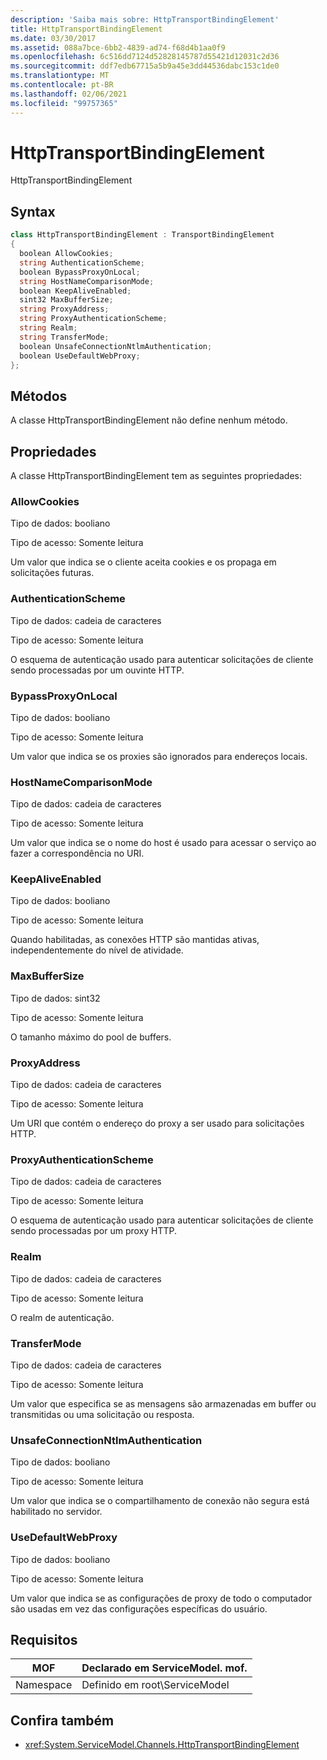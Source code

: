 ```yaml
---
description: 'Saiba mais sobre: HttpTransportBindingElement'
title: HttpTransportBindingElement
ms.date: 03/30/2017
ms.assetid: 088a7bce-6bb2-4839-ad74-f68d4b1aa0f9
ms.openlocfilehash: 6c516dd7124d52828145787d55421d12031c2d36
ms.sourcegitcommit: ddf7edb67715a5b9a45e3dd44536dabc153c1de0
ms.translationtype: MT
ms.contentlocale: pt-BR
ms.lasthandoff: 02/06/2021
ms.locfileid: "99757365"
---
```

# <a name="httptransportbindingelement"></a>HttpTransportBindingElement

HttpTransportBindingElement  
  
## <a name="syntax"></a>Syntax  
  
```csharp
class HttpTransportBindingElement : TransportBindingElement  
{  
  boolean AllowCookies;  
  string AuthenticationScheme;  
  boolean BypassProxyOnLocal;  
  string HostNameComparisonMode;  
  boolean KeepAliveEnabled;  
  sint32 MaxBufferSize;  
  string ProxyAddress;  
  string ProxyAuthenticationScheme;  
  string Realm;  
  string TransferMode;  
  boolean UnsafeConnectionNtlmAuthentication;  
  boolean UseDefaultWebProxy;  
};  
```  
  
## <a name="methods"></a>Métodos  

 A classe HttpTransportBindingElement não define nenhum método.  
  
## <a name="properties"></a>Propriedades  

 A classe HttpTransportBindingElement tem as seguintes propriedades:  
  
### <a name="allowcookies"></a>AllowCookies  

 Tipo de dados: booliano  
  
 Tipo de acesso: Somente leitura  
  
 Um valor que indica se o cliente aceita cookies e os propaga em solicitações futuras.  
  
### <a name="authenticationscheme"></a>AuthenticationScheme  

 Tipo de dados: cadeia de caracteres  
  
 Tipo de acesso: Somente leitura  
  
 O esquema de autenticação usado para autenticar solicitações de cliente sendo processadas por um ouvinte HTTP.  
  
### <a name="bypassproxyonlocal"></a>BypassProxyOnLocal  

 Tipo de dados: booliano  
  
 Tipo de acesso: Somente leitura  
  
 Um valor que indica se os proxies são ignorados para endereços locais.  
  
### <a name="hostnamecomparisonmode"></a>HostNameComparisonMode  

 Tipo de dados: cadeia de caracteres  
  
 Tipo de acesso: Somente leitura  
  
 Um valor que indica se o nome do host é usado para acessar o serviço ao fazer a correspondência no URI.  
  
### <a name="keepaliveenabled"></a>KeepAliveEnabled  

 Tipo de dados: booliano  
  
 Tipo de acesso: Somente leitura  
  
 Quando habilitadas, as conexões HTTP são mantidas ativas, independentemente do nível de atividade.  
  
### <a name="maxbuffersize"></a>MaxBufferSize  

 Tipo de dados: sint32  
  
 Tipo de acesso: Somente leitura  
  
 O tamanho máximo do pool de buffers.  
  
### <a name="proxyaddress"></a>ProxyAddress  

 Tipo de dados: cadeia de caracteres  
  
 Tipo de acesso: Somente leitura  
  
 Um URI que contém o endereço do proxy a ser usado para solicitações HTTP.  
  
### <a name="proxyauthenticationscheme"></a>ProxyAuthenticationScheme  

 Tipo de dados: cadeia de caracteres  
  
 Tipo de acesso: Somente leitura  
  
 O esquema de autenticação usado para autenticar solicitações de cliente sendo processadas por um proxy HTTP.  
  
### <a name="realm"></a>Realm  

 Tipo de dados: cadeia de caracteres  
  
 Tipo de acesso: Somente leitura  
  
 O realm de autenticação.  
  
### <a name="transfermode"></a>TransferMode  

 Tipo de dados: cadeia de caracteres  
  
 Tipo de acesso: Somente leitura  
  
 Um valor que especifica se as mensagens são armazenadas em buffer ou transmitidas ou uma solicitação ou resposta.  
  
### <a name="unsafeconnectionntlmauthentication"></a>UnsafeConnectionNtlmAuthentication  

 Tipo de dados: booliano  
  
 Tipo de acesso: Somente leitura  
  
 Um valor que indica se o compartilhamento de conexão não segura está habilitado no servidor.  
  
### <a name="usedefaultwebproxy"></a>UseDefaultWebProxy  

 Tipo de dados: booliano  
  
 Tipo de acesso: Somente leitura  
  
 Um valor que indica se as configurações de proxy de todo o computador são usadas em vez das configurações específicas do usuário.  
  
## <a name="requirements"></a>Requisitos  
  
|MOF|Declarado em ServiceModel. mof.|  
|---------|-----------------------------------|  
|Namespace|Definido em root\ServiceModel|  
  
## <a name="see-also"></a>Confira também

- <xref:System.ServiceModel.Channels.HttpTransportBindingElement>
